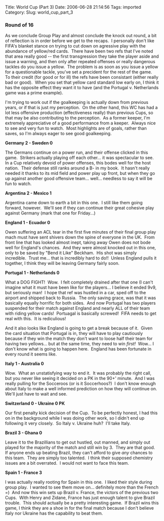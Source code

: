 Title: World Cup (Part 3)
Date: 2006-06-28 21:14:56
Tags: imported
Category: 
Slug: world_cup_part_3

<h3>Round of 16</h3>
<p>As we conclude Group Play and almost conclude the knock out round, a bit of reflection is in order before we get to the recaps.&nbsp; I personally don't like FIFA's blanket stance on trying to cut down on agressive play with the abundance of yellow/red cards.&nbsp; There have been two refs that I've noted that area really good -- the first transgression they take the player aside and issue a warning, and then only after repeated offenses or really dangerous tackles do you issue a yellow.&nbsp; The problem is as soon as you issue a yellow for a questionable tackle, you've set a precident for the rest of the game.&nbsp; To their credit (for good or for ill) the refs have been consistant (either really bad or good).&nbsp; When you set that yellow card standard low early on, I think it has the opposite effect they want it to have (and the Portugal v. Netherlands game was a prime example).</p>
<p>I'm trying to work out if the goalkeeping is actually down from previous years, or if that is just my perception.&nbsp; On the other hand, this WC has had a lot less offensive production (effectiveness really) than previous Cups, so that may be also contributing to the perception.&nbsp; As a former keeper, I'm extremely appreciative of a good performance from a keeper.&nbsp; Always nice to see and very fun to watch.&nbsp; Most highlights are of goals, rather than saves, so I'm always eager to see good goalkeeping.<br /></p>
<p><strong>Germany 2 - Sweden 0</strong></p>
<p>The Germans continue on a power run, and their offense clicked in this game.&nbsp; Strikers actually playing off each other... it was spectacular to see.&nbsp; In a Cup relatively devoid of power offenses, this bodes well for the host nation.&nbsp; Their defense still ranks around a B- in my book.&nbsp; It hasn't really needed it thanks to its mid field and power play up front, but when they go up against another good offensive team... well... needless to say it will be fun to watch.</p>
<p><strong>Argentina 2 - Mexico 1</strong></p>
<p>Argentina came down to earth a bit in this one.&nbsp; I still like them going forward, however.&nbsp; We'll see if they can continue their great cohesive play against Germany (mark that one for Friday...)</p>
<p><strong>England 1 - Ecuador 0</strong></p>
<p>Owen suffering an ACL tear in the first five minutes of their final group play mach must have sent shivers down the spine of everyone in the UK.&nbsp; From front line that has looked almost inept, taking away Owen does not bode well for England's chances.&nbsp; And they were almost knocked out in this one, only to be saved by &quot;Bend it Like&quot; Beckham.&nbsp; His shot was simply incredible.&nbsp; Trust me... that is incredibly hard to do!!&nbsp; Unless England pulls it together, I think they will be leaving Germany fairly soon.</p>
<p><strong>Portugal 1 - Netherlands 0</strong></p>
<p>What a DOG FIGHT!&nbsp; Wow.&nbsp; I felt completely drained after that one (I can't imagine what it must have been like for the players... I believe it ended 9v9, but seriously man!&nbsp; I hope that ref was hustled in a car, sped off to the airport and shipped back to Russia.&nbsp; The only saving grace, was that it was basically equally horrific for both sides.&nbsp; And now Portugal has two players suspended for their match against England and nearly ALL of their team with riding yellow cards!&nbsp; Portuagal is basically screwed!&nbsp; FIFA needs to get real with this.&nbsp; It is rediculious!</p>
<p>And it also looks like England is going to get a break because of it.&nbsp; Given the card situation that Portugal is in, they will have to play cautiously because if they win the match they don't want to loose half their team for having two yellows... but at the same time, they need to win <em>first!</em>&nbsp; Wow... I don't know what is going to happen here.&nbsp; England has been fortunate in every round it seems like.<br /></p>
<p><strong>Italy 1 - Australia 0</strong></p>
<p>Wow.&nbsp; What an unstatisfying way to end it.&nbsp; It was probably the right call, but you never like seeing it decided on a PK in the 90+' minute.&nbsp; And I was really pulling for the Socceroos (or is it Soccerhoos?)&nbsp; I don't know enough about Italy to make a well informed prediction on how they will continue on.&nbsp; We'll just have to wait and see.<br /></p>
<p><strong>Switzerland 0 - Ukraine 0 PK</strong></p>
<p>Our first penalty kick decision of the Cup.&nbsp; To be perfectly honest, I had this on in the background while I was doing other work, so I didn't end up following it very closely.&nbsp; So Italy v. Ukraine huh?&nbsp; I'll take Italy.<br /></p>
<p><strong>Brazil 3 - Ghana 0</strong></p>
<p>Leave it to the Brazillians to get out hustled, out manned, and simply out played for the majority of the match and still win by 3.&nbsp; They are that good.&nbsp; If anyone ends up beating Brazil, they can't afford to give <em>any </em>chances to this team.&nbsp; They are simply too talented.&nbsp; I think their supposed chemistry issues are a bit overrated.&nbsp; I would not want to face this team.<br /></p>
<p><strong>Spain 1 - France 3</strong></p>
<p>I was actually really rooting for Spain in this one.&nbsp; I liked their style during group play.&nbsp; I wanted to see them move on... definitely more than the French =)&nbsp; And now this win sets up Brazil v. France, the victors of the previous two Cups.&nbsp; With Henry and Zidane, France has just enough talent to give Brazil trouble.&nbsp; This should actually be a pretty interesting game.&nbsp; If Brazil wins this game, I think they are a shoe in for the final match because I don't believe Italy nor Ukraine has the capability to beat them.<br /></p>

